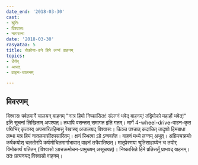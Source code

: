 ```yaml
---
date_end: '2018-03-30'
cast:
- श्रुतिः
- विश्वासः
- नागरत्ना
date: '2018-03-30'
rasyataa: 5
title: सेकोया-वने हिमे लग्नं वाहनम्
topics:
- धैर्यम्
- आपत्
- वाहन-चालनम्

---
```


## विवरणम्
विश्वासः पर्वतमार्गे चालयन् वाहनम् "नात्र हिमो निष्कासितः! संलग्नं भवेद् वाहनम्! तद्विमोको महार्हो भवेत्!" इति सूचनां लिखिताम् अपश्यत्।
तथापि वसन्तस् समागत इति गतम्। मार्गे 4-wheel-drive-वाहन-कृत पथिभिर् कृतास्व् अपसारितहिमासु रेखास्व् अचालयद् विश्वासः। किञ्च पश्चात् कदाचित् तादृशो हिमबाधा लब्धा यत्र हिमं नातलमासीदपसारितम्। क्षणं स्थित्वा ऽग्रे ऽन्ववर्तत। वाहनं मध्ये लग्नम् अभूत्। अग्रिमचक्रयोः‌ कर्षकयोश् चलतोरपि कर्षणोचितमार्गाभावात् वाहनं तत्रैवातिष्ठत्। मातृप्रेरणया श्रुतिसाहाय्येन च तयोर् विमोकार्थं यतितम् (विश्वासो ऽग्रचक्रमोचन-प्रामुख्यम् असूचयत्)। निष्कासिते हिमे प्रतिसर्तुं प्राभवद् वाहनम्। ततः प्रत्यनयद् विश्वासो वाहनम्।

